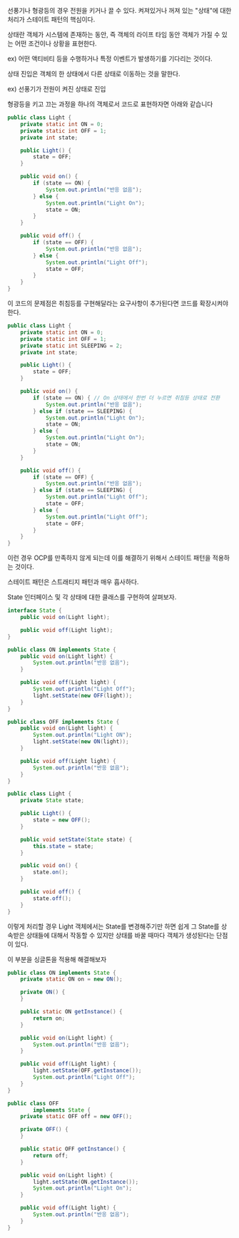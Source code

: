 선풍기나 형광등의 경우 전원을 키거나 끌 수 있다. 켜져있거나 꺼져 있는 "상태"에 대한 처리가 스테이트 패턴의 핵심이다.

상태란 객체가 시스템에 존재하는 동안, 즉 객체의 라이프 타임 동안 객체가 가질 수 있는 어떤 조건이나 상황을 표현한다.

ex) 어떤 액티비티 등을 수행하거나 특정 이벤트가 발생하기를 기다리는 것이다.

상태 진입은 객체의 한 상태에서 다른 상태로 이동하는 것을 말한다.

ex) 선풍기가 전원이 켜진 상태로 진입

형광등을 키고 끄는 과정을 하나의 객체로서 코드로 표현하자면 아래와 같습니다

```java
public class Light {
    private static int ON = 0;
    private static int OFF = 1;
    private int state;

    public Light() {
        state = OFF;
    }

    public void on() {
        if (state == ON) {
            System.out.println("반응 없음");
        } else {
            System.out.println("Light On");
            state = ON;
        }
    }

    public void off() {
        if (state == OFF) {
            System.out.println("반응 없음");
        } else {
            System.out.println("Light Off");
            state = OFF;
        }
    }
}
```

이 코드의 문제점은 취침등를 구현해달라는 요구사항이 추가된다면 코드를 확장시켜야한다.

```java
public class Light {
    private static int ON = 0;
    private static int OFF = 1;
    private static int SLEEPING = 2;
    private int state;

    public Light() {
        state = OFF;
    }

    public void on() {
        if (state == ON) { // On 상태에서 한번 더 누르면 취침등 상태로 전환
            System.out.println("반응 없음");
        } else if (state == SLEEPING) {
            System.out.println("Light On");
            state = ON;
        } else {
            System.out.println("Light On");
            state = ON;
        }
    }

    public void off() {
        if (state == OFF) {
            System.out.println("반응 없음");
        } else if (state == SLEEPING) {
            System.out.println("Light Off");
            state = OFF;
        } else {
            System.out.println("Light Off");
            state = OFF;
        }
    }
}
```

이런 경우 OCP를 만족하지 않게 되는데 이를 해결하기 위해서 스테이트 패턴을 적용하는 것이다.

스테이트 패턴은 스트래티지 패턴과 매우 흡사하다.

State 인터페이스 및 각 상태에 대한 클래스를 구현하여 살펴보자.

```java
interface State {
    public void on(Light light);

    public void off(Light light);
}

public class ON implements State {
    public void on(Light light) {
        System.out.println("반응 없음");
    }

    public void off(Light light) {
        System.out.println("Light Off");
        light.setState(new OFF(light));
    }
}

public class OFF implements State {
    public void on(Light light) {
        System.out.println("Light ON");
        light.setState(new ON(light));
    }

    public void off(Light light) {
        System.out.println("반응 없음");
    }
}

public class Light {
    private State state;

    public Light() {
        state = new OFF();
    }

    public void setState(State state) {
        this.state = state;
    }

    public void on() {
        state.on();
    }

    public void off() {
        state.off();
    }
}
```

이렇게 처리할 경우 Light 객체에서는 State를 변경해주기만 하면 쉽게 그 State를 상속받은 상태들에 대해서 작동할 수 있지만 상태를 바꿀 때마다 객체가 생성된다는 단점이 있다.

이 부분을 싱글톤을 적용해 해결해보자

```java
public class ON implements State {
    private static ON on = new ON();

    private ON() {
    }

    public static ON getInstance() {
        return on;
    }

    public void on(Light light) {
        System.out.println("반응 없음");
    }

    public void off(Light light) {
        light.setState(OFF.getInstance());
        System.out.println("Light Off");
    }
}

public class OFF
        implements State {
    private static OFF off = new OFF();

    private OFF() {
    }

    public static OFF getInstance() {
        return off;
    }

    public void on(Light light) {
        light.setState(ON.getInstance());
        System.out.println("Light On");
    }

    public void off(Light light) {
        System.out.println("반응 없음");
    }
}
```
